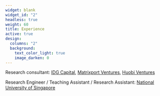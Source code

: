 ```yaml
---
widget: blank
widget_id: "2"
headless: true
weight: 60
title: Experience
active: true
design:
  columns: "2"
  background:
    text_color_light: true
    image_darken: 0
---
```

Research consultant: [IDG Capital](https://en.idgcapital.com/), [Matrixport Ventures](https://www.matrixport.com/), [Huobi Ventures](https://www.huobi.com/en-us/capital/)

Research Engineer / Teaching Assistant / Research Assistant: [National University of Singapore](https://www.nus.edu.sg/)
